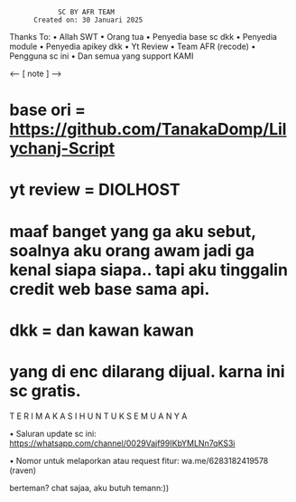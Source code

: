                 SC BY AFR TEAM
          Created on: 30 Januari 2025

Thanks To:
• Allah SWT
• Orang tua
• Penyedia base sc dkk
• Penyedia module
• Penyedia apikey dkk
• Yt Review
• Team AFR (recode)
• Pengguna sc ini
• Dan semua yang support KAMI

<-- [ note ] -->
# base ori = https://github.com/TanakaDomp/Lilychanj-Script
# yt review = DIOLHOST
# maaf banget yang ga aku sebut, soalnya aku orang awam jadi ga kenal siapa siapa.. tapi aku tinggalin credit web base sama api. 
# dkk = dan kawan kawan
# yang di enc dilarang dijual. karna ini sc gratis. 


T E R I M A   K A S I H 
    U N T U K   S E M U A N Y A
    
• Saluran update sc ini:
https://whatsapp.com/channel/0029Vajf99IKbYMLNn7qKS3i

• Nomor untuk melaporkan atau request fitur:
wa.me/6283182419578 (raven)

berteman? chat sajaa, aku butuh temann:)) 